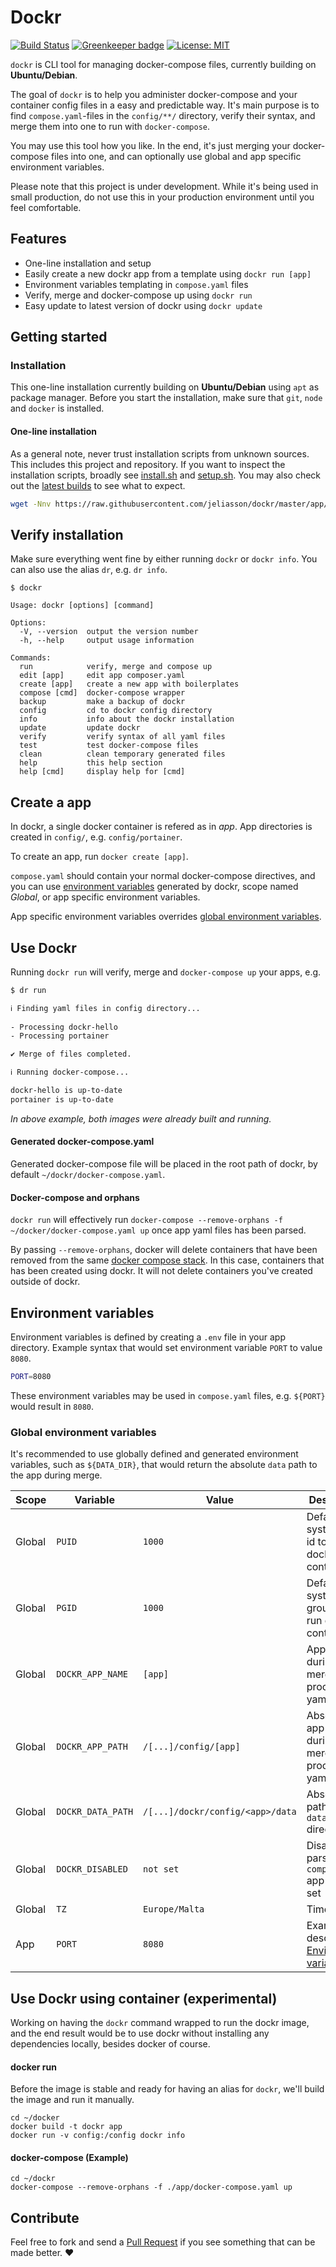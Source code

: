 # Dockr
[![Build Status](https://www.travis-ci.com/jeliasson/dockr.svg?branch=master)](https://www.travis-ci.com/jeliasson/dockr)
[![Greenkeeper badge](https://badges.greenkeeper.io/jeliasson/dockr.svg)](https://greenkeeper.io/)
[![License: MIT](https://img.shields.io/badge/License-MIT-success.svg)](https://opensource.org/licenses/MIT)

`dockr` is CLI tool for managing docker-compose files, currently building on **Ubuntu/Debian**.

The goal of `dockr` is to help you administer docker-compose and your container config files in a easy and predictable way. It's main purpose is to find `compose.yaml`-files in the `config/**/` directory, verify their syntax, and merge them into one to run with `docker-compose`.

You may use this tool how you like. In the end, it's just merging your docker-compose files into one, and can optionally use global and app specific environment variables.

Please note that this project is under development. While it's being used in small production, do not use this in your production environment until you feel comfortable.

## Features
* One-line installation and setup
* Easily create a new dockr app from a template using `dockr run [app]`
* Environment variables templating in `compose.yaml` files
* Verify, merge and docker-compose up using `dockr run`
* Easy update to latest version of dockr using `dockr update`

## Getting started
### Installation
This one-line installation currently building on **Ubuntu/Debian** using `apt` as package manager.
Before you start the installation, make sure that `git`, `node` and `docker` is installed. 

#### One-line installation
As a general note, never trust installation scripts from unknown sources. This includes this project and repository. If you want to inspect the installation scripts, broadly see [install.sh](https://raw.githubusercontent.com/jeliasson/dockr/master/app/scripts/install.sh) and [setup.sh](https://raw.githubusercontent.com/jeliasson/dockr/master/app/scripts/setup.sh). You may also check out the [latest builds](https://www.travis-ci.com/jeliasson/dockr) to see what to expect.

```bash
wget -Nnv https://raw.githubusercontent.com/jeliasson/dockr/master/app/scripts/install.sh 2>&1 >/dev/null && bash install.sh
```

## Verify installation
Make sure everything went fine by either running `dockr` or `dockr info`. You can also use the alias `dr`, e.g. `dr info`.
```text
$ dockr

Usage: dockr [options] [command]

Options:
  -V, --version  output the version number
  -h, --help     output usage information

Commands:
  run            verify, merge and compose up
  edit [app]     edit app composer.yaml
  create [app]   create a new app with boilerplates
  compose [cmd]  docker-compose wrapper
  backup         make a backup of dockr
  config         cd to dockr config directory
  info           info about the dockr installation
  update         update dockr
  verify         verify syntax of all yaml files
  test           test docker-compose files
  clean          clean temporary generated files
  help           this help section
  help [cmd]     display help for [cmd]
```

## Create a app
In dockr, a single docker container is refered as in _app_. App directories is created in `config/`, e.g. `config/portainer`.

To create an app, run `docker create [app]`.

`compose.yaml` should contain your normal docker-compose directives, and you can use [environment variables](#environment-variables) generated by dockr, scope named _Global_, or app specific environment variables. 

App specific environment variables overrides [global environment variables](#global-environment-variables).

## Use Dockr
Running `dockr run` will verify, merge and `docker-compose up` your apps, e.g.
```bash
$ dr run

ℹ Finding yaml files in config directory...
                 
- Processing dockr-hello
- Processing portainer

✔ Merge of files completed.

ℹ Running docker-compose... 

dockr-hello is up-to-date
portainer is up-to-date
```

_In above example, both images were already built and running._

#### Generated docker-compose.yaml
Generated docker-compose file will be placed in the root path of dockr, by default `~/dockr/docker-compose.yaml`.

#### Docker-compose and orphans
`dockr run` will effectively run `docker-compose --remove-orphans -f ~/docker/docker-compose.yaml up` once app yaml files has been parsed. 

By passing `--remove-orphans`, docker will delete containers that have been removed from the same [docker compose stack](https://docs.docker.com/get-started/part5/). In this case, containers that has been created using dockr. It will not delete containers you've created outside of dockr.

## Environment variables

Environment variables is defined by creating a `.env` file in your app directory. Example syntax that would set environment variable `PORT` to value `8080`.
```bash
PORT=8080
```

These environment variables may be used in `compose.yaml` files, e.g. `${PORT}` would result in `8080`.

### Global environment variables
It's recommended to use globally defined and generated environment variables, such as `${DATA_DIR}`, that would return the absolute `data` path to the app during merge.

| Scope      | Variable           | Value                             | Description                                            |
|----------- | ------------------ | --------------------------------- | ------------------------------------------------------ |
| Global     | `PUID`             | `1000`                            | Default system user id to run docker containers.       |
| Global     | `PGID`             | `1000`                            | Default system group id to run docker containers.      |
| Global     | `DOCKR_APP_NAME`   | `[app]`                           | App name during merge process of yaml files            |
| Global     | `DOCKR_APP_PATH`   | `/[...]/config/[app]`             | Absolute app path during merge process of yaml files   |
| Global     | `DOCKR_DATA_PATH`  | `/[...]/dockr/config/<app>/data`  | Absolute path to apps `data` directory                 |
| Global     | `DOCKR_DISABLED`   | `not set`                         | Disables parse of `compose.yaml` app if env set        |
| Global     | `TZ`               | `Europe/Malta`                    | Timezone                                               |
| App        | `PORT`             | `8080`                            | Example described in [Environment variables](#environment-variables). |

## Use Dockr using container (experimental)
Working on having the `dockr` command wrapped to run the dockr image, and the end result would be to use dockr without installing any dependencies locally, besides docker of course. 

#### docker run
Before the image is stable and ready for having an alias for `dockr`, we'll build the image and run it manually.
```
cd ~/docker
docker build -t dockr app
docker run -v config:/config dockr info
```

#### docker-compose (Example)
```
cd ~/dockr
docker-compose --remove-orphans -f ./app/docker-compose.yaml up
```

## Contribute
Feel free to fork and send a [Pull Request](pulls/) if you see something that can be made better. ❤️
